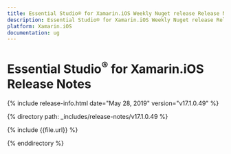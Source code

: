 ```yaml
---
title: Essential Studio® for Xamarin.iOS Weekly Nuget release Release Notes  
description: Essential Studio® for Xamarin.iOS Weekly Nuget release Release Notes  
platform: Xamarin.iOS
documentation: ug
---
```


# Essential Studio<sup>®</sup> for Xamarin.iOS  Release Notes  

{% include release-info.html date="May 28, 2019"  version="v17.1.0.49" %} 


{% directory path: _includes/release-notes/v17.1.0.49 %}

{% include {{file.url}} %}

{% enddirectory %}